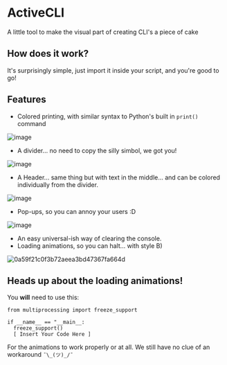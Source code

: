 # ActiveCLI
A little tool to make the visual part of creating CLI's a piece of cake

## How does it work?
It's surprisingly simple, just import it inside your script, and you're good to go!

## Features

* Colored printing, with similar syntax to Python's built in ``print()`` command

![image](https://user-images.githubusercontent.com/114549101/202034203-411cbae2-ccb0-4ae1-aff3-858c2a347d87.png)
* A divider... no need to copy the silly simbol, we got you!

![image](https://user-images.githubusercontent.com/114549101/202051841-9c7d402c-312f-4490-a1f5-ed498d00d39f.png)
* A Header... same thing but with text in the middle... and can be colored individually from the divider.

![image](https://user-images.githubusercontent.com/114549101/202051723-19dc20e5-9a5d-465f-8019-10c4011dcd3f.png)
* Pop-ups, so you can annoy your users :D

![image](https://user-images.githubusercontent.com/114549101/202051932-1fe1209d-7da4-472f-98a9-a3c5a56ca9f5.png)
* An easy universal-ish way of clearing the console.
* Loading animations, so you can halt... with style B)

![0a59f21c0f3b72aeea3bd47367fa664d](https://user-images.githubusercontent.com/114549101/202048951-a4227037-0a60-43b7-9500-1875adfda1fb.gif)


## Heads up about the loading animations!

You **will** need to use this:
```
from multiprocessing import freeze_support

if __name__ == "__main__:
  freeze_support()
  [ Insert Your Code Here ]
```
For the animations to work properly or at all.
We still have no clue of an workaround ``¯\_(ツ)_/¯``
